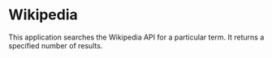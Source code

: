# Wikipedia

This application searches the Wikipedia API for a particular term. It returns a specified number of results.
